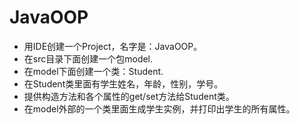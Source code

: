 # JavaOOP
- 用IDE创建一个Project，名字是：JavaOOP。
- 在src目录下面创建一个包model.
- 在model下面创建一个类：Student.
- 在Student类里面有学生姓名，年龄，性别，学号。
- 提供构造方法和各个属性的get/set方法给Student类。
- 在model外部的一个类里面生成学生实例，并打印出学生的所有属性。
